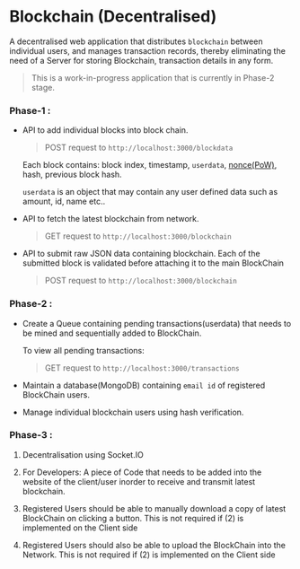 # Blockchain (Decentralised)


A decentralised web application that distributes `blockchain` between individual users, and manages transaction records, thereby eliminating the need of a Server for storing Blockchain, transaction details in any form.

> This is a work-in-progress application that is currently in Phase-2 stage.


### Phase-1 : 

- API to add individual blocks into block chain.

	> POST request to `http://localhost:3000/blockdata`

	Each block contains: block index, timestamp, `userdata`, [nonce(PoW)](https://www.bitcoinmining.com/what-is-proof-of-work), hash, previous block hash.

	`userdata` is an object that may contain any user defined data such as amount, id, name etc..

- API to fetch the latest blockchain from network.

	> GET request to `http://localhost:3000/blockchain`

- API to submit raw JSON data containing blockchain. Each of the submitted block is validated before attaching it to the main BlockChain

	> POST request to `http://localhost:3000/blockchain`


### Phase-2 : 

- Create a Queue containing pending transactions(userdata) that needs to be mined and sequentially added to BlockChain.

	To view all pending transactions:

	> GET request to `http://localhost:3000/transactions`

- Maintain a database(MongoDB) containing `email id` of registered BlockChain users.

- Manage individual blockchain users using hash verification.


### Phase-3 :

1) Decentralisation using Socket.IO

2) For Developers: A piece of Code that needs to be added into the website of the client/user inorder to receive and transmit latest blockchain.

3) Registered Users should be able to manually download a copy of latest BlockChain on clicking a button. This is not required if (2) is implemented on the Client side

4) Registered Users should also be able to upload the BlockChain into the Network. This is not required if (2) is implemented on the Client side
